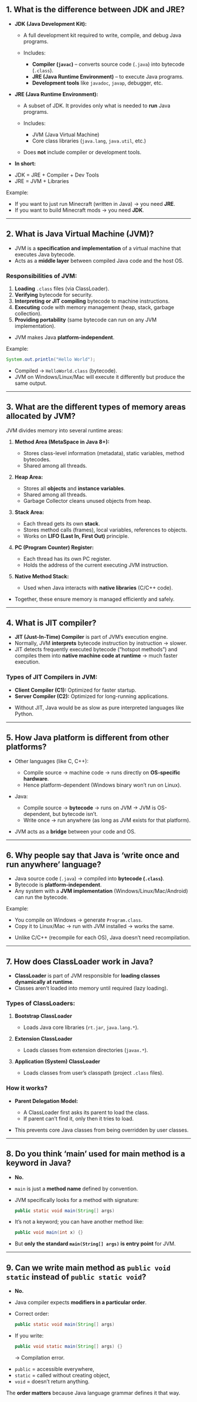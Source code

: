 ## **1. What is the difference between JDK and JRE?**

* **JDK (Java Development Kit):**

  * A full development kit required to write, compile, and debug Java programs.
  * Includes:

    * **Compiler (`javac`)** – converts source code (`.java`) into bytecode (`.class`).
    * **JRE (Java Runtime Environment)** – to execute Java programs.
    * **Development tools** like `javadoc`, `javap`, debugger, etc.

* **JRE (Java Runtime Environment):**

  * A subset of JDK. It provides only what is needed to **run** Java programs.
  * Includes:

    * JVM (Java Virtual Machine)
    * Core class libraries (`java.lang`, `java.util`, etc.)
  * Does **not** include compiler or development tools.

-  **In short:**

* JDK = JRE + Compiler + Dev Tools
* JRE = JVM + Libraries

Example:

* If you want to just run Minecraft (written in Java) → you need **JRE**.
* If you want to build Minecraft mods → you need **JDK**.

---

## **2. What is Java Virtual Machine (JVM)?**

* JVM is a **specification and implementation** of a virtual machine that executes Java bytecode.
* Acts as a **middle layer** between compiled Java code and the host OS.

### **Responsibilities of JVM:**

1. **Loading** `.class` files (via ClassLoader).
2. **Verifying** bytecode for security.
3. **Interpreting or JIT compiling** bytecode to machine instructions.
4. **Executing** code with memory management (heap, stack, garbage collection).
5. **Providing portability** (same bytecode can run on any JVM implementation).

-  JVM makes Java **platform-independent**.

Example:

```java
System.out.println("Hello World");
```

* Compiled → `HelloWorld.class` (bytecode).
* JVM on Windows/Linux/Mac will execute it differently but produce the same output.

---

## **3. What are the different types of memory areas allocated by JVM?**

JVM divides memory into several runtime areas:

1. **Method Area (MetaSpace in Java 8+):**

   * Stores class-level information (metadata), static variables, method bytecodes.
   * Shared among all threads.

2. **Heap Area:**

   * Stores all **objects** and **instance variables**.
   * Shared among all threads.
   * Garbage Collector cleans unused objects from heap.

3. **Stack Area:**

   * Each thread gets its own **stack**.
   * Stores method calls (frames), local variables, references to objects.
   * Works on **LIFO (Last In, First Out)** principle.

4. **PC (Program Counter) Register:**

   * Each thread has its own PC register.
   * Holds the address of the current executing JVM instruction.

5. **Native Method Stack:**

   * Used when Java interacts with **native libraries** (C/C++ code).

-  Together, these ensure memory is managed efficiently and safely.

---

## **4. What is JIT compiler?**

* **JIT (Just-In-Time) Compiler** is part of JVM’s execution engine.
* Normally, JVM **interprets** bytecode instruction by instruction → slower.
* JIT detects frequently executed bytecode (“hotspot methods”) and compiles them into **native machine code at runtime** → much faster execution.

### Types of JIT Compilers in JVM:

* **Client Compiler (C1):** Optimized for faster startup.
* **Server Compiler (C2):** Optimized for long-running applications.

-  Without JIT, Java would be as slow as pure interpreted languages like Python.

---

## **5. How Java platform is different from other platforms?**

* Other languages (like C, C++):

  * Compile source → machine code → runs directly on **OS-specific hardware**.
  * Hence platform-dependent (Windows binary won’t run on Linux).

* Java:

  * Compile source → **bytecode** → runs on JVM → JVM is OS-dependent, but bytecode isn’t.
  * Write once → run anywhere (as long as JVM exists for that platform).

-  JVM acts as a **bridge** between your code and OS.

---

## **6. Why people say that Java is ‘write once and run anywhere’ language?**

* Java source code (`.java`) → compiled into **bytecode (`.class`)**.
* Bytecode is **platform-independent**.
* Any system with a **JVM implementation** (Windows/Linux/Mac/Android) can run the bytecode.

Example:

* You compile on Windows → generate `Program.class`.
* Copy it to Linux/Mac → run with JVM installed → works the same.

-  Unlike C/C++ (recompile for each OS), Java doesn’t need recompilation.

---

## **7. How does ClassLoader work in Java?**

* **ClassLoader** is part of JVM responsible for **loading classes dynamically at runtime**.
* Classes aren’t loaded into memory until required (lazy loading).

### **Types of ClassLoaders:**

1. **Bootstrap ClassLoader**

   * Loads Java core libraries (`rt.jar`, `java.lang.*`).
2. **Extension ClassLoader**

   * Loads classes from extension directories (`javax.*`).
3. **Application (System) ClassLoader**

   * Loads classes from user’s classpath (project `.class` files).

### **How it works?**

* **Parent Delegation Model:**

  * A ClassLoader first asks its parent to load the class.
  * If parent can’t find it, only then it tries to load.

-  This prevents core Java classes from being overridden by user classes.

---

## **8. Do you think ‘main’ used for main method is a keyword in Java?**

* **No.**
* `main` is just a **method name** defined by convention.
* JVM specifically looks for a method with signature:

  ```java
  public static void main(String[] args)
  ```
* It’s not a keyword; you can have another method like:

  ```java
  public void main(int x) {}
  ```
* But **only the standard `main(String[] args)` is entry point** for JVM.

---

## **9. Can we write main method as `public void static` instead of `public static void`?**

* **No.**
* Java compiler expects **modifiers in a particular order**.
* Correct order:

  ```java
  public static void main(String[] args)
  ```
* If you write:

  ```java
  public void static main(String[] args) {}
  ```

  → Compilation error.

-  `public` = accessible everywhere,
-  `static` = called without creating object,
-  `void` = doesn’t return anything.

The **order matters** because Java language grammar defines it that way.

